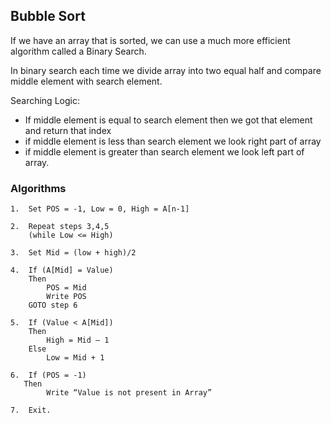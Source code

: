 ## Bubble Sort

If we have an array that is sorted, we can use a much more efficient algorithm called a Binary Search.

In binary search each time we divide array into two equal half and compare middle element with search element.

Searching Logic:

- If middle element is equal to search element then we got that element and return that index
- if middle element is less than search element we look right part of array
- if middle element is greater than search element we look left part of array.

### Algorithms

```text
1.	Set POS = -1, Low = 0, High = A[n-1]

2.	Repeat steps 3,4,5
	(while Low <= High)

3.	Set Mid = (low + high)/2

4.	If (A[Mid] = Value)
	Then
		POS = Mid
		Write POS
	GOTO step 6

5.	If (Value < A[Mid])
   	Then
		High = Mid – 1
   	Else
		Low = Mid + 1

6.	If (POS = -1)
   Then
		Write “Value is not present in Array”

7.	Exit.

```
